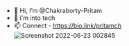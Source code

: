 - 👋 Hi, I’m @Chakraborty-Pritam
- 👀 i'm into tech 
- 📫 Connect - https://bio.link/pritamch
![Screenshot 2022-06-23 002845](https://user-images.githubusercontent.com/108431206/195157542-75899276-6d26-4f21-93d1-d79e6bb8aaa5.png)

<!---
Chakraborty-Pritam/Chakraborty-Pritam is a ✨ special ✨ repository because its `README.md` (this file) appears on your GitHub profile.
You can click the Preview link to take a look at your changes.
--->
